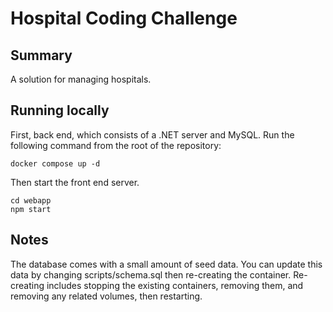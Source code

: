 # Hospital Coding Challenge

## Summary
A solution for managing hospitals.

## Running locally

First, back end, which consists of a .NET server and MySQL. Run the following command from the root of the repository:

```
docker compose up -d
```

Then start the front end server.

```
cd webapp
npm start
```

## Notes

The database comes with a small amount of seed data. You can update this data by changing scripts/schema.sql then re-creating the container. Re-creating includes stopping the existing containers, removing them, and removing any related volumes, then restarting.